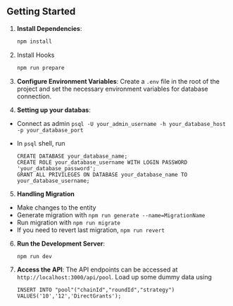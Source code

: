 ## Getting Started

1. **Install Dependencies**:
   ```bash
   npm install
   ```
2. Install Hooks

   ```bash
   npm run prepare
   ```

3. **Configure Environment Variables**:
   Create a `.env` file in the root of the project and set the necessary environment variables for database connection.

4. **Setting up your databas**:

- Connect as admin `psql -U your_admin_username -h your_database_host -p your_database_port`
- In `psql` shell, run

  ```shell
  CREATE DATABASE your_database_name;
  CREATE ROLE your_database_username WITH LOGIN PASSWORD 'your_database_password';
  GRANT ALL PRIVILEGES ON DATABASE your_database_name TO your_database_username;
  ```

5. **Handling Migration**

- Make changes to the entity
- Generate migration with `npm run generate --name=MigrationName`
- Run migration with `npm run migrate`
- If you need to revert last migration, `npm run revert`

6. **Run the Development Server**:

   ```bash
   npm run dev
   ```

7. **Access the API**:
   The API endpoints can be accessed at `http://localhost:3000/api/pool`.
   Load up some dummy data using

   ```shell
   INSERT INTO "pool"("chainId","roundId","strategy") VALUES('10','12','DirectGrants');
   ```
